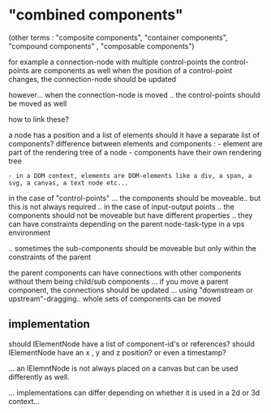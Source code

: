 # "combined components"

(other terms : "composite components", "container components", "compound components" , "composable components")

for example a connection-node with multiple control-points
the control-points are components as well
when the position of a control-point changes, the connection-node should be updated

however... when the connection-node is moved .. the control-points should be moved as well

how to link these?

a node has a position and a list of elements
should it have a separate list of components?
difference between elements and components :
    - element are part of the rendering tree of a node
    - components have their own rendering tree

    - in a DOM context, elements are DOM-elements like a div, a span, a svg, a canvas, a text node etc...


in the case of "control-points" ... the components should be moveable.. but this is not always required
.. in the case of input-output points .. the components should not be moveable but have different properties
    .. they can have constraints depending on the parent node-task-type in a vps environment

.. sometimes the sub-components should be moveable but only within the constraints of the parent

the parent components can have connections with other components without them being child/sub components 
    ... if you move a parent component, the connections should be updated
    ... using "downstream or upstream"-dragging.. whole sets of components can be moved

## implementation

should IElementNode have a list of component-id's or references?
should IElementNode have an x , y and z position? or even a timestamp?

... an IElemntNode is not always placed on a canvas but can be used differently as well.

... implementations can differ depending on whether it is used in a 2d or 3d context...
